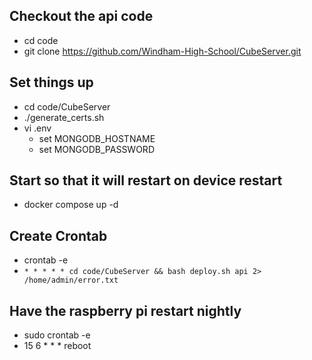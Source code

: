 ## Checkout the api code
  * cd code
  * git clone https://github.com/Windham-High-School/CubeServer.git
 
## Set things up
  * cd code/CubeServer
  * ./generate_certs.sh
  * vi .env
    * set MONGODB_HOSTNAME
    * set MONGODB_PASSWORD

## Start so that it will restart on device restart
  * docker compose up -d

## Create Crontab
  * crontab -e
  * `* * * * * cd code/CubeServer && bash deploy.sh api 2> /home/admin/error.txt`

## Have the raspberry pi restart nightly
  * sudo crontab -e
  * 15 6 * * * reboot

